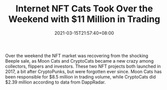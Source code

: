 ﻿---
title: "Internet NFT Cats Took Over the Weekend with $11 Million in Trading"
date: 2021-03-15T21:57:40+08:00
lastmod: 2021-03-15T16:45:40+08:00
draft: false
authors: ["Farrell"]
description: "Over the weekend the NFT market was recovering from the shocking Beeple sale, as Moon Cats and CryptoCats became a new crazy among collectors, flippers and investors. These two NFT projects both launched in 2017, a bit after CryptoPunks, but were forgotten ever since. Moon Cats has been responsible for $8.5 million in trading volume, while CryptoCats did $2.39 million according to data from DappRadar."
featuredImage: "internet-nft-cats-took-over-the-weekend-with-11-million-in-trading.png"
tags: ["Virtual World","Play to Earn"]
categories: ["news"]
news: ["Virtual World"]
weight: 
lightgallery: true
pinned: false
recommend: false
recommend1: false
---

Over the weekend the NFT market was recovering from the shocking Beeple sale, as Moon Cats and CryptoCats became a new crazy among collectors, flippers and investors. These two NFT projects both launched in 2017, a bit after CryptoPunks, but were forgotten ever since. Moon Cats has been responsible for $8.5 million in trading volume, while CryptoCats did $2.39 million according to data from DappRadar.

<!--more-->

